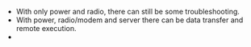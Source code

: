 
 - With only power and radio, there can still be some troubleshooting.
 - With power, radio/modem and server there can be data transfer and remote execution.
 - 